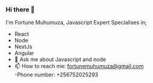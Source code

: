 ### Hi there 👋

I'm Fortune Muhumuza,
Javascript Expert
Specialises in;
- React
- Node
- NextJs
- Angular
- 💬 Ask me about Javascript and node
- 📫 How to reach me: fortunemuhumuza@gmail.com  
-Phone number: +256752025293

